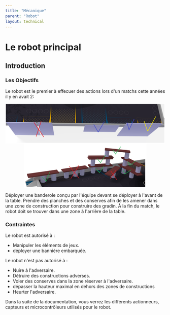 ```yaml
---
title: "Mécanique"
parent: "Robot"
layout: technical
---
```

# Le robot principal

<model-viewer alt="ROBOT" src="./FichiersGLTF/ExportRobotUniWIP.glb" ar style="width:80%; height:400px" shadow-intensity="1" camera-controls touch-action="pan-y"></model-viewer>
## Introduction

### Les Objectifs

Le robot est le premier à effecuer des actions lors d'un matchs cette années il y en avait 2:

<div style="display: flex; justify-content: space-around; flex-wrap: wrap;">
<img src="../Images/reglebanderole.png" >
<img src="../Images/regleconserve.png" >
</div>

Déployer une banderole conçu par l'équipe devant se déployer à l'avant de la table.
Prendre des planches et des conserves afin de les amener dans une zone de construction pour construire des gradin.
À la fin du match, le robot doit se trouver dans une zone à l'arrière de la table.

### Contraintes

Le robot est autorisé à :

- Manipuler les éléments de jeux.
- déployer une bannière embarquée.

Le robot n'est pas autorisé à :

- Nuire à l'adversaire.
- Détruire des constructions adverses.
- Voler des conserves dans la zone réserver à l'adversaire.
- dépasser la hauteur maximal en dehors des zones de constructions
- Heurter l'adversaire.

Dans la suite de la documentation, vous verrez les différents actionneurs, capteurs et microcontrôleurs utilisés pour le robot.